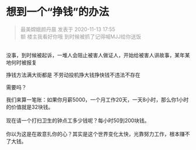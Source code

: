 # 想到一个“挣钱”的办法


<div class="quote"><blockquote><font color="#999999">最美嫦娥颜丹晨 发表于 2020-11-13 17:55</font><br />
<font color="#999999">额 楼主我看好你哦 到时候被抓了记得喊MJJ给你送饭</font></blockquote></div><br />
没事，到时候被起诉，一堆人会阻止被害人做证人，开始给被害人讲故事，某年某地何时被报复

挣钱方法满大街都是 不劳动投机挣大钱挣快钱不违法不存在

需要吗？<img src="static/image/smiley/default/hug.gif" smilieid="13" border="0" alt="" />

我们来算一笔账：如果你月薪5000，一个月工作20天，一天8小时，那么你1小时的价值就是32块钱。<br />
<br />
现在请一个打扫卫生的钟点工多少钱呢？每小时50到200块钱。<br />
<br />
你以为这是在故意扎你的心？其实是这个世界变化太快，光靠努力工作，根本赚不了大钱。
